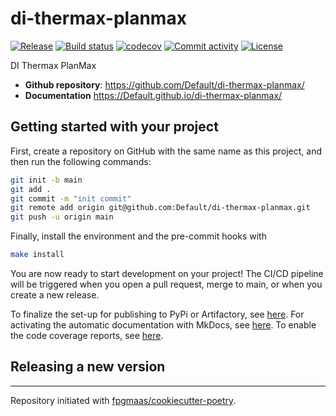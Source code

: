 # di-thermax-planmax

[![Release](https://img.shields.io/github/v/release/Default/di-thermax-planmax)](https://img.shields.io/github/v/release/Default/di-thermax-planmax)
[![Build status](https://img.shields.io/github/actions/workflow/status/Default/di-thermax-planmax/main.yml?branch=main)](https://github.com/Default/di-thermax-planmax/actions/workflows/main.yml?query=branch%3Amain)
[![codecov](https://codecov.io/gh/Default/di-thermax-planmax/branch/main/graph/badge.svg)](https://codecov.io/gh/Default/di-thermax-planmax)
[![Commit activity](https://img.shields.io/github/commit-activity/m/Default/di-thermax-planmax)](https://img.shields.io/github/commit-activity/m/Default/di-thermax-planmax)
[![License](https://img.shields.io/github/license/Default/di-thermax-planmax)](https://img.shields.io/github/license/Default/di-thermax-planmax)

DI Thermax PlanMax

- **Github repository**: <https://github.com/Default/di-thermax-planmax/>
- **Documentation** <https://Default.github.io/di-thermax-planmax/>

## Getting started with your project

First, create a repository on GitHub with the same name as this project, and then run the following commands:

```bash
git init -b main
git add .
git commit -m "init commit"
git remote add origin git@github.com:Default/di-thermax-planmax.git
git push -u origin main
```

Finally, install the environment and the pre-commit hooks with

```bash
make install
```

You are now ready to start development on your project!
The CI/CD pipeline will be triggered when you open a pull request, merge to main, or when you create a new release.

To finalize the set-up for publishing to PyPi or Artifactory, see [here](https://fpgmaas.github.io/cookiecutter-poetry/features/publishing/#set-up-for-pypi).
For activating the automatic documentation with MkDocs, see [here](https://fpgmaas.github.io/cookiecutter-poetry/features/mkdocs/#enabling-the-documentation-on-github).
To enable the code coverage reports, see [here](https://fpgmaas.github.io/cookiecutter-poetry/features/codecov/).

## Releasing a new version



---

Repository initiated with [fpgmaas/cookiecutter-poetry](https://github.com/fpgmaas/cookiecutter-poetry).
